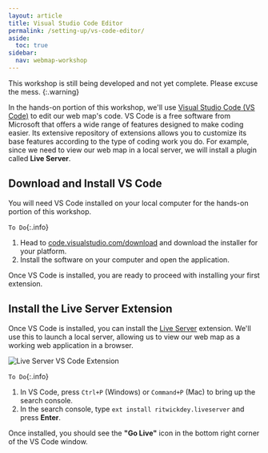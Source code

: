 ```yaml
---
layout: article
title: Visual Studio Code Editor
permalink: /setting-up/vs-code-editor/
aside:
  toc: true
sidebar:
  nav: webmap-workshop
---
```


This workshop is still being developed and not yet complete. Please excuse the mess.
{:.warning}

In the hands-on portion of this workshop, we'll use [Visual Studio Code (VS Code)](https://code.visualstudio.com/) to edit our web map's code. VS Code is a free software from Microsoft that offers a wide range of features designed to make coding easier. Its extensive repository of extensions allows you to customize its base features according to the type of coding work you do. For example, since we need to view our web map in a local server, we will install a plugin called **Live Server**.

## Download and Install VS Code

You will need VS Code installed on your local computer for the hands-on portion of this workshop.

`To Do`{:.info}

1. Head to [code.visualstudio.com/download](https://code.visualstudio.com/Download) and download the installer for your platform.
2. Install the software on your computer and open the application.

Once VS Code is installed, you are ready to proceed with installing your first extension.

## Install the Live Server Extension

Once VS Code is installed, you can install the [Live Server](https://marketplace.visualstudio.com/items?itemName=ritwickdey.LiveServer) extension. We'll use this to launch a local server, allowing us to view our web map as a working web application in a browser.

![Live Server VS Code Extension](../../assets/images/live-server.png "Live Server VS Code Extension")

`To Do`{:.info}

1. In VS Code, press `Ctrl+P` (Windows) or `Command+P` (Mac) to bring up the search console.
2. In the search console, type `ext install ritwickdey.liveserver` and press **Enter**.

Once installed, you should see the **"Go Live"** icon in the bottom right corner of the VS Code window.
